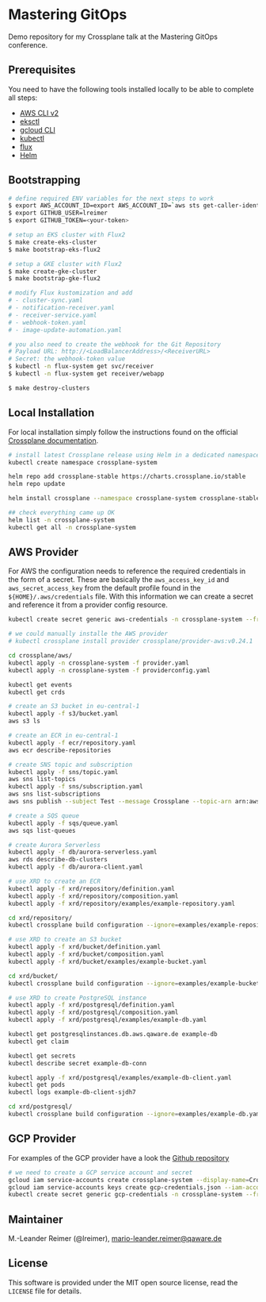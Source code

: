# Mastering GitOps

Demo repository for my Crossplane talk at the Mastering GitOps conference.

## Prerequisites

You need to have the following tools installed locally to be able to complete all steps:
- [AWS CLI v2](https://docs.aws.amazon.com/cli/latest/userguide/install-cliv2.html)
- [eksctl](https://eksctl.io/)
- [gcloud CLI](https://cloud.google.com/sdk/gcloud)
- [kubectl](https://docs.aws.amazon.com/eks/latest/userguide/install-kubectl.html)
- [flux](https://fluxcd.io/docs/get-started/)
- [Helm](https://helm.sh/docs/intro/install/)

## Bootstrapping

```bash
# define required ENV variables for the next steps to work
$ export AWS_ACCOUNT_ID=export AWS_ACCOUNT_ID=`aws sts get-caller-identity --query Account --output text`
$ export GITHUB_USER=lreimer
$ export GITHUB_TOKEN=<your-token>

# setup an EKS cluster with Flux2
$ make create-eks-cluster
$ make bootstrap-eks-flux2

# setup a GKE cluster with Flux2
$ make create-gke-cluster
$ make bootstrap-gke-flux2

# modify Flux kustomization and add
# - cluster-sync.yaml
# - notification-receiver.yaml
# - receiver-service.yaml
# - webhook-token.yaml
# - image-update-automation.yaml

# you also need to create the webhook for the Git Repository
# Payload URL: http://<LoadBalancerAddress>/<ReceiverURL>
# Secret: the webhook-token value
$ kubectl -n flux-system get svc/receiver
$ kubectl -n flux-system get receiver/webapp

$ make destroy-clusters
```

## Local Installation

For local installation simply follow the instructions found on the official [Crossplane documentation](https://crossplane.io/docs/v1.7/getting-started/install-configure.html).

```bash
# install latest Crossplane release using Helm in a dedicated namespace
kubectl create namespace crossplane-system

helm repo add crossplane-stable https://charts.crossplane.io/stable
helm repo update

helm install crossplane --namespace crossplane-system crossplane-stable/crossplane --set provider.packages={crossplane/provider-aws:v0.25.0}

## check everything came up OK
helm list -n crossplane-system
kubectl get all -n crossplane-system
```

## AWS Provider

For AWS the configuration needs to reference the required credentials in the form of a secret.
These are basically the `aws_access_key_id` and `aws_secret_access_key` from the default profile found in the `${HOME}/.aws/credentials` file. With this information we can create a secret and reference it from a provider config resource.

```bash
kubectl create secret generic aws-credentials -n crossplane-system --from-file=credentials=${HOME}/.aws/credentials

# we could manually installe the AWS provider
# kubectl crossplane install provider crossplane/provider-aws:v0.24.1

cd crossplane/aws/
kubectl apply -n crossplane-system -f provider.yaml
kubectl apply -n crossplane-system -f providerconfig.yaml

kubectl get events
kubectl get crds

# create an S3 bucket in eu-central-1
kubectl apply -f s3/bucket.yaml
aws s3 ls

# create an ECR in eu-central-1
kubectl apply -f ecr/repository.yaml
aws ecr describe-repositories

# create SNS topic and subscription
kubectl apply -f sns/topic.yaml
aws sns list-topics
kubectl apply -f sns/subscription.yaml
aws sns list-subscriptions
aws sns publish --subject Test --message Crossplane --topic-arn arn:aws:sns:eu-central-1:<AWS_ACCOUNT_ID>:email-topic

# create a SQS queue
kubectl apply -f sqs/queue.yaml
aws sqs list-queues

# create Aurora Serverless
kubectl apply -f db/aurora-serverless.yaml
aws rds describe-db-clusters
kubectl apply -f db/aurora-client.yaml

# use XRD to create an ECR
kubectl apply -f xrd/repository/definition.yaml
kubectl apply -f xrd/repository/composition.yaml
kubectl apply -f xrd/repository/examples/example-repository.yaml

cd xrd/repository/
kubectl crossplane build configuration --ignore=examples/example-repository.yaml

# use XRD to create an S3 bucket
kubectl apply -f xrd/bucket/definition.yaml
kubectl apply -f xrd/bucket/composition.yaml
kubectl apply -f xrd/bucket/examples/example-bucket.yaml

cd xrd/bucket/
kubectl crossplane build configuration --ignore=examples/example-bucket.yaml

# use XRD to create PostgreSQL instance
kubectl apply -f xrd/postgresql/definition.yaml
kubectl apply -f xrd/postgresql/composition.yaml
kubectl apply -f xrd/postgresql/examples/example-db.yaml

kubectl get postgresqlinstances.db.aws.qaware.de example-db
kubectl get claim

kubectl get secrets
kubectl describe secret example-db-conn

kubectl apply -f xrd/postgresql/examples/example-db-client.yaml
kubectl get pods
kubectl logs example-db-client-sjdh7

cd xrd/postgresql/
kubectl crossplane build configuration --ignore=examples/example-db.yaml,examples/example-db-client.yaml
```

## GCP Provider

For examples of the GCP provider have a look the [Github repository](https://github.com/crossplane/provider-gcp/tree/master/examples)

```bash
# we need to create a GCP service account and secret
gcloud iam service-accounts create crossplane-system --display-name=Crossplane
gcloud iam service-accounts keys create gcp-credentials.json --iam-account crossplane-system@cloud-native-night.iam.gserviceaccount.com
kubectl create secret generic gcp-credentials -n crossplane-system --from-file=credentials=./gcp-credentials.json
```

## Maintainer

M.-Leander Reimer (@lreimer), <mario-leander.reimer@qaware.de>

## License

This software is provided under the MIT open source license, read the `LICENSE`
file for details.
